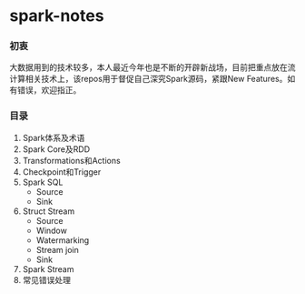 # spark-notes

### 初衷
大数据用到的技术较多，本人最近今年也是不断的开辟新战场，目前把重点放在流计算相关技术上，该repos用于督促自己深究Spark源码，紧跟New Features。如有错误，欢迎指正。

### 目录
1. Spark体系及术语
2. Spark Core及RDD
3. Transformations和Actions
4. Checkpoint和Trigger
2. Spark SQL
   - Source
   - Sink
3. Struct Stream
   - Source
   - Window
   - Watermarking
   - Stream join
   - Sink
4. Spark Stream
5. 常见错误处理
